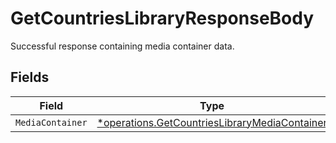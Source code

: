 # GetCountriesLibraryResponseBody

Successful response containing media container data.


## Fields

| Field                                                                                                         | Type                                                                                                          | Required                                                                                                      | Description                                                                                                   |
| ------------------------------------------------------------------------------------------------------------- | ------------------------------------------------------------------------------------------------------------- | ------------------------------------------------------------------------------------------------------------- | ------------------------------------------------------------------------------------------------------------- |
| `MediaContainer`                                                                                              | [*operations.GetCountriesLibraryMediaContainer](../../models/operations/getcountrieslibrarymediacontainer.md) | :heavy_minus_sign:                                                                                            | N/A                                                                                                           |